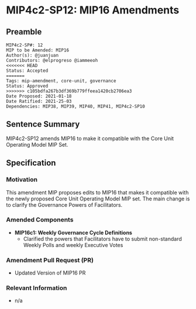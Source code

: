 # MIP4c2-SP12: MIP16 Amendments

## Preamble
```
MIP4c2-SP#: 12
MIP to be Amended: MIP16
Author(s): @juanjuan
Contributors: @elprogreso @iammeeoh
<<<<<<< HEAD
Status: Accepted
=======
Tags: mip-amendment, core-unit, governance
Status: Approved
>>>>>>> c105bdfa267b3df369b779ffeea1420cb2706ea3
Date Proposed: 2021-01-18
Date Ratified: 2021-25-03
Dependencies: MIP38, MIP39, MIP40, MIP41, MIP4c2-SP10
```

## Sentence Summary

MIP4c2-SP12 amends MIP16 to make it compatible with the Core Unit Operating Model MIP Set.

## Specification

### Motivation

This amendment MIP proposes edits to MIP16 that makes it compatible with the newly proposed Core Unit Operating Model MIP set. The main change is to clarify the Governance Powers of Facilitators.

### Amended Components

- **MIP16c1: Weekly Governance Cycle Definitions**
    - Clarified the powers that Facilitators have to submit non-standard Weekly Polls and weekly Executive Votes

### Amendment Pull Request (PR)
   - Updated Version of MIP16 PR

### Relevant Information
   -  n/a

